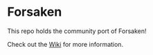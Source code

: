 # Forsaken

This repo holds the community port of Forsaken!

Check out the [Wiki](https://github.com/ForsakenX/forsaken/wiki) for more information.
